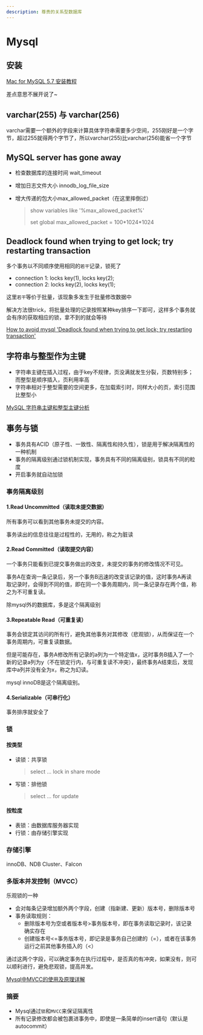 ```yaml
---
description: 尊贵的关系型数据库
---
```


# Mysql

## 安装

[Mac for MySQL 5.7 安装教程](https://www.cnblogs.com/kimbo/p/8724595.html)

差点意思不展开说了~

## varchar\(255\) 与 varchar\(256\)

varchar需要一个额外的字段来计算具体字符串需要多少空间，255刚好是一个字节，超过255就得两个字节了，所以varchar\(255\)比varchar\(256\)能省一个字节

## MySQL server has gone away

* 检查数据库的连接时间 wait\_timeout
* 增加日志文件大小 innodb\_log\_file\_size
* 增大传递的包大小max\_allowed\_packet（在这里摔倒过）

  > show variables like '%max\_allowed\_packet%' 
  >
  > set global max\_allowed\_packet = 100\*1024\*1024

## Deadlock found when trying to get lock; try restarting transaction

多个事务以不同顺序使用相同的`若干`记录，锁死了

* connection 1: locks key\(1\), locks key\(2\);
* connection 2: locks key\(2\), locks key\(1\);

这里`若干`等价于批量，该现象多发生于批量修改数据中

解决方法很trick，将批量处理的记录按照某种key排序一下即可，这样多个事务就会有序的获取相应的锁，拿不到的就会等待

[How to avoid mysql 'Deadlock found when trying to get lock; try restarting transaction'](https://stackoverflow.com/questions/2332768/how-to-avoid-mysql-deadlock-found-when-trying-to-get-lock-try-restarting-trans)

## 字符串与整型作为主键

* 字符串主键在插入过程，由于key不规律，页没满就发生分裂，页数特别多；而整型是顺序插入，页利用率高
* 字符串相对于整型需要的空间更多，在加载索引时，同样大小的页，索引范围比整型小

[MySQL 字符串主键和整型主键分析](https://www.cnblogs.com/zhoujinyi/archive/2012/09/21/2697522.html)

## 事务与锁

* 事务具有ACID（原子性、一致性、隔离性和持久性），锁是用于解决隔离性的一种机制
* 事务的隔离级别通过锁机制实现，事务具有不同的隔离级别，锁具有不同的粒度
* 开启事务就自动加锁

### 事务隔离级别

#### 1.Read Uncommitted（读取未提交数据）

所有事务可以看到其他事务未提交的内容。

事务读出的信息往往是过程性的，无用的，称之为脏读

#### 2.Read Committed（读取提交内容）

一个事务只能看到已提交事务做出的改变，未提交的事务的修改情况不可见。

事务A在查询一条记录后，另一个事务B迅速的改变该记录的值，这时事务A再读取记录时，会得到不同的值，即在同一个事务周期内，同一条记录存在两个值，称之为不可重复读。

除mysql外的数据库，多是这个隔离级别

#### 3.Repeatable Read（可重复读）

事务会锁定其访问的所有行，避免其他事务对其修改（悲观锁），从而保证在一个事务周期内，可重复读数据。

但是可能存在，事务A修改所有记录的a列为一个特定值x，这时事务B插入了一个新的记录a列为y（不在锁定行内，与可重复读不冲突），最终事务A结束后，发现库中a列并没有全为x，称之为幻读。

mysql innoDB是这个隔离级别。

#### 4.Serializable（可串行化）

事务排序就安全了

### 锁

#### 按类型

* 读锁：共享锁

  > select ... lock in share mode

* 写锁：排他锁

  > select ... for update

#### 按粒度

* 表锁：由数据库服务器实现
* 行锁：由存储引擎实现

### 存储引擎

innoDB、NDB Cluster、Falcon

### 多版本并发控制（MVCC）

乐观锁的一种

* 会对每条记录增加额外两个字段，创建（指新建、更新）版本号，删除版本号
* 事务读取规则：
  * 删除版本号为空或者版本号&gt;事务版本号，即在事务读取记录时，该记录确实存在
  * 创建版本号&lt;=事务版本号，即记录是事务自己创建的（=），或者在该事务运行之前其他事务插入的（&lt;）

通过这两个字段，可以确定事务在执行过程中，是否真的有冲突，如果没有，则可以顺利进行，避免悲观锁，提高并发。

[Mysql中MVCC的使用及原理详解](https://blog.csdn.net/w2064004678/article/details/83012387)

### 摘要

* Mysql通过`锁`和`MVCC`来保证隔离性
* 所有记录修改都会被包裹进事务中，即使是一条简单的insert语句（默认是autocommit）









